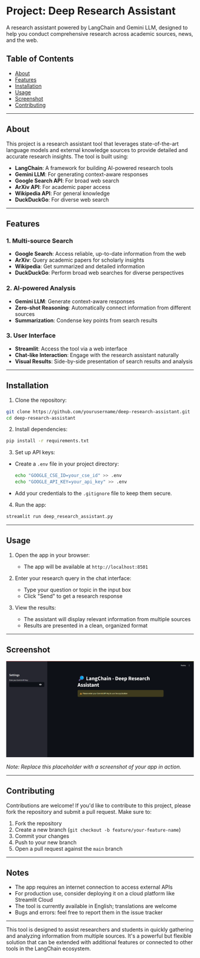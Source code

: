 # Project: Deep Research Assistant

A research assistant powered by LangChain and Gemini LLM, designed to help you conduct comprehensive research across academic sources, news, and the web.

## Table of Contents
- [About](#about)
- [Features](#features)
- [Installation](#installation)
- [Usage](#usage)
- [Screenshot](#screenshot)
- [Contributing](#contributing)

---

## About

This project is a research assistant tool that leverages state-of-the-art language models and external knowledge sources to provide detailed and accurate research insights. The tool is built using:

- **LangChain**: A framework for building AI-powered research tools
- **Gemini LLM**: For generating context-aware responses
- **Google Search API**: For broad web search
- **ArXiv API**: For academic paper access
- **Wikipedia API**: For general knowledge
- **DuckDuckGo**: For diverse web search

---

## Features

### 1. Multi-source Search
- **Google Search**: Access reliable, up-to-date information from the web
- **ArXiv**: Query academic papers for scholarly insights
- **Wikipedia**: Get summarized and detailed information
- **DuckDuckGo**: Perform broad web searches for diverse perspectives

### 2. AI-powered Analysis
- **Gemini LLM**: Generate context-aware responses
- **Zero-shot Reasoning**: Automatically connect information from different sources
- **Summarization**: Condense key points from search results

### 3. User Interface
- **Streamlit**: Access the tool via a web interface
- **Chat-like Interaction**: Engage with the research assistant naturally
- **Visual Results**: Side-by-side presentation of search results and analysis

---

## Installation

1. Clone the repository:
```bash
git clone https://github.com/yourusername/deep-research-assistant.git
cd deep-research-assistant
```

2. Install dependencies:
```bash
pip install -r requirements.txt
```

3. Set up API keys:
- Create a `.env` file in your project directory:
  ```bash
  echo "GOOGLE_CSE_ID=your_cse_id" >> .env
  echo "GOOGLE_API_KEY=your_api_key" >> .env
  ```
- Add your credentials to the `.gitignore` file to keep them secure.

4. Run the app:
```bash
streamlit run deep_research_assistant.py
```

---

## Usage

1. Open the app in your browser:
   - The app will be available at `http://localhost:8501`

2. Enter your research query in the chat interface:
   - Type your question or topic in the input box
   - Click "Send" to get a research response

3. View the results:
   - The assistant will display relevant information from multiple sources
   - Results are presented in a clean, organized format

---

## Screenshot

![Research Assistant Screenshot](ss.png)

*Note: Replace this placeholder with a screenshot of your app in action.*

---

## Contributing

Contributions are welcome! If you'd like to contribute to this project, please fork the repository and submit a pull request. Make sure to:

1. Fork the repository
2. Create a new branch (`git checkout -b feature/your-feature-name`)
3. Commit your changes
4. Push to your new branch
5. Open a pull request against the `main` branch

---

## Notes

- The app requires an internet connection to access external APIs
- For production use, consider deploying it on a cloud platform like Streamlit Cloud
- The tool is currently available in English; translations are welcome
- Bugs and errors: feel free to report them in the issue tracker

---

This tool is designed to assist researchers and students in quickly gathering and analyzing information from multiple sources. It's a powerful but flexible solution that can be extended with additional features or connected to other tools in the LangChain ecosystem.
